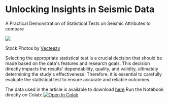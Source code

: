 # Unlocking Insights in Seismic Data

A Practical Demonstration of Statistical Tests on Seismic Attributes to compare

![](https://cdn-images-1.medium.com/max/1600/1*P3Ic-5QQD7Ol1HJrgkEUgA.png)

Stock Photos by [Vecteezy](https://es.vecteezy.com/fotos-gratis)

Selecting the appropriate statistical test is a crucial decision that should be made based on the data's features and research goals. This decision directly impacts the results' dependability, quality, and validity, ultimately determining the study's effectiveness. Therefore, it is essential to carefully evaluate the statistical test to ensure accurate and reliable outcomes.

The data used in the article is available to download [here](https://drive.google.com/drive/folders/1LKUFkpee4AkL29mFLUQjbLZOZi_nXtrB?usp=sharing)
Run the Notebook directly on Colab: <a target="_blank" href="https://colab.research.google.com/github/fpallottini/articles/blob/main/Statistical%20Tests%20Seismic/notebooks/F3_maxmag_classes.ipynb">
  <img src="https://colab.research.google.com/assets/colab-badge.svg" alt="Open In Colab"/>
</a>
